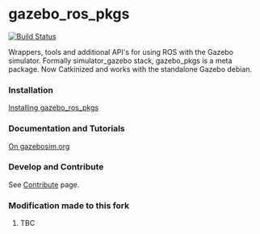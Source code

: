 # gazebo_ros_pkgs

[![Build Status](http://build.ros.org/buildStatus/icon?job=Kpr__gazebo_ros_pkgs__ubuntu_xenial_amd64)](http://build.ros.org/job/Kpr__gazebo_ros_pkgs__ubuntu_xenial_amd64)

Wrappers, tools and additional API's for using ROS with the Gazebo simulator. Formally simulator_gazebo stack, gazebo_pkgs is a meta package. Now Catkinized and works with the standalone Gazebo debian.

### Installation
[Installing gazebo_ros_pkgs](http://gazebosim.org/tutorials?tut=ros2_installing&cat=connect_ros)

### Documentation and Tutorials
[On gazebosim.org](http://gazebosim.org/tutorials?cat=connect_ros)

### Develop and Contribute

See [Contribute](https://github.com/ros-simulation/gazebo_ros_pkgs/blob/ros2/CONTRIBUTING.md) page.

### Modification made to this fork
1. TBC
